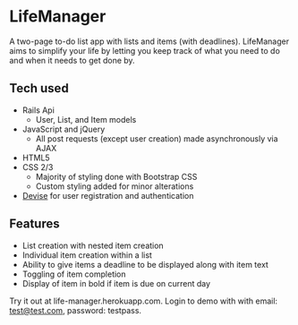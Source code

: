 # LifeManager

A two-page to-do list app with lists and items (with deadlines). LifeManager aims to simplify your life by letting you keep track of what you need to do and when it needs to get done by.

## Tech used

* Rails Api
    * User, List, and Item models
* JavaScript and jQuery
    * All post requests (except user creation) made asynchronously via AJAX
* HTML5
* CSS 2/3
    * Majority of styling done with Bootstrap CSS
    * Custom styling added for minor alterations
* [Devise](https://github.com/plataformatec/devise) for user registration and authentication

## Features

* List creation with nested item creation
* Individual item creation within a list
* Ability to give items a deadline to be displayed along with item text
* Toggling of item completion
* Display of item in bold if item is due on current day

Try it out at life-manager.herokuapp.com. Login to demo with with email: test@test.com, password: testpass.